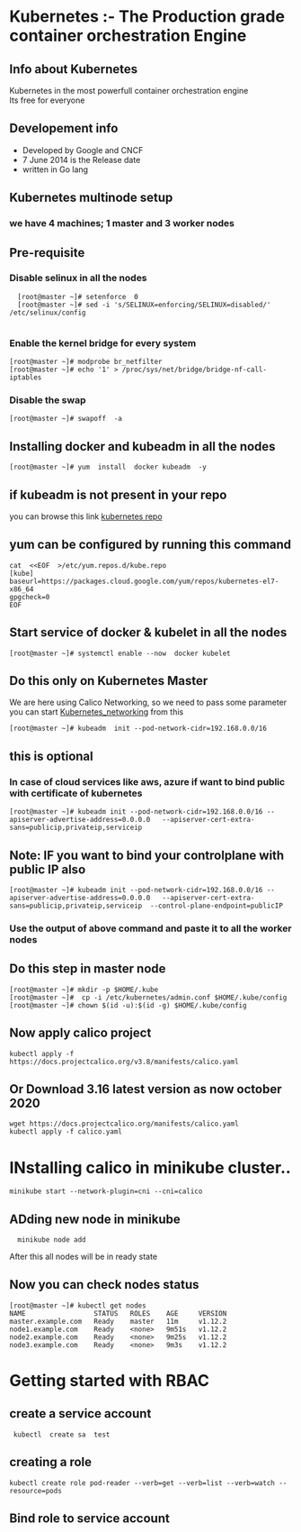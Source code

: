 # Kubernetes :- The Production grade container orchestration  Engine 
## Info about Kubernetes
Kubernetes in the most powerfull container orchestration engine <br/>
Its free for everyone <br/>
## Developement  info 
<ul>
	<li> Developed by Google and CNCF  </li>
	<li> 7 June 2014 is the Release date  </li>
	<li> written in Go lang  </li>
	
</ul>

## Kubernetes multinode setup 
###  we have 4 machines; 1 master and 3 worker nodes
## Pre-requisite 

### Disable selinux in all the nodes

```
  [root@master ~]# setenforce  0
  [root@master ~]# sed -i 's/SELINUX=enforcing/SELINUX=disabled/'  /etc/selinux/config
  
 ```
 
 ### Enable the kernel bridge for every system
 ```
 [root@master ~]# modprobe br_netfilter
 [root@master ~]# echo '1' > /proc/sys/net/bridge/bridge-nf-call-iptables
 ```
 ### Disable the swap 
 ```
 [root@master ~]# swapoff  -a
 ```
 ## Installing  docker and kubeadm in all the nodes 
 ```
 [root@master ~]# yum  install  docker kubeadm  -y
 ```
 ## if kubeadm is not present in your repo 
 you can browse this link [kubernetes repo](https://kubernetes.io/docs/setup/production-environment/tools/kubeadm/install-kubeadm/)  <br/>
 
## yum can be configured by running this command 
```
cat  <<EOF  >/etc/yum.repos.d/kube.repo
[kube]
baseurl=https://packages.cloud.google.com/yum/repos/kubernetes-el7-x86_64
gpgcheck=0
EOF
```
 
 ## Start service of docker & kubelet in all the nodes 
 ```
 [root@master ~]# systemctl enable --now  docker kubelet
 ```
 ## Do this only on Kubernetes Master 
 We are here using Calico Networking, so we need to pass some parameter 
 you can start [Kubernetes_networking](https://kubernetes.io/docs/setup/production-environment/tools/kubeadm/create-cluster-kubeadm/) from this  <br/>
 
```
[root@master ~]# kubeadm  init --pod-network-cidr=192.168.0.0/16
```
## this is optional 
### In case of cloud services like aws, azure if want to bind public with certificate of kubernetes 
```
[root@master ~]# kubeadm init --pod-network-cidr=192.168.0.0/16 --apiserver-advertise-address=0.0.0.0   --apiserver-cert-extra-sans=publicip,privateip,serviceip
```

## Note: IF you want to bind your controlplane with public IP also 

```
[root@master ~]# kubeadm init --pod-network-cidr=192.168.0.0/16 --apiserver-advertise-address=0.0.0.0   --apiserver-cert-extra-sans=publicip,privateip,serviceip  --control-plane-endpoint=publicIP
```

### Use the output of above command and paste it to all the worker nodes

## Do this step in master node 
```
[root@master ~]# mkdir -p $HOME/.kube
[root@master ~]#  cp -i /etc/kubernetes/admin.conf $HOME/.kube/config
[root@master ~]# chown $(id -u):$(id -g) $HOME/.kube/config
```

##  Now apply calico project 
```
kubectl apply -f https://docs.projectcalico.org/v3.8/manifests/calico.yaml
```
## Or Download 3.16 latest version as now october 2020 

```
wget https://docs.projectcalico.org/manifests/calico.yaml
kubectl apply -f calico.yaml

```

# INstalling calico in minikube cluster..

```
minikube start --network-plugin=cni --cni=calico

```

## ADding new node in minikube 

```
  minikube node add
```

After this all nodes will be in ready state

## Now you can check nodes status
```
[root@master ~]# kubectl get nodes
NAME                 STATUS   ROLES    AGE     VERSION
master.example.com   Ready    master   11m     v1.12.2
node1.example.com    Ready    <none>   9m51s   v1.12.2
node2.example.com    Ready    <none>   9m25s   v1.12.2
node3.example.com    Ready    <none>   9m3s    v1.12.2
```

# Getting started with RBAC 

## create a service account 

```
 kubectl  create sa  test
```

## creating a role 

```
kubectl create role pod-reader --verb=get --verb=list --verb=watch --resource=pods

```

## Bind role to service account 

```



